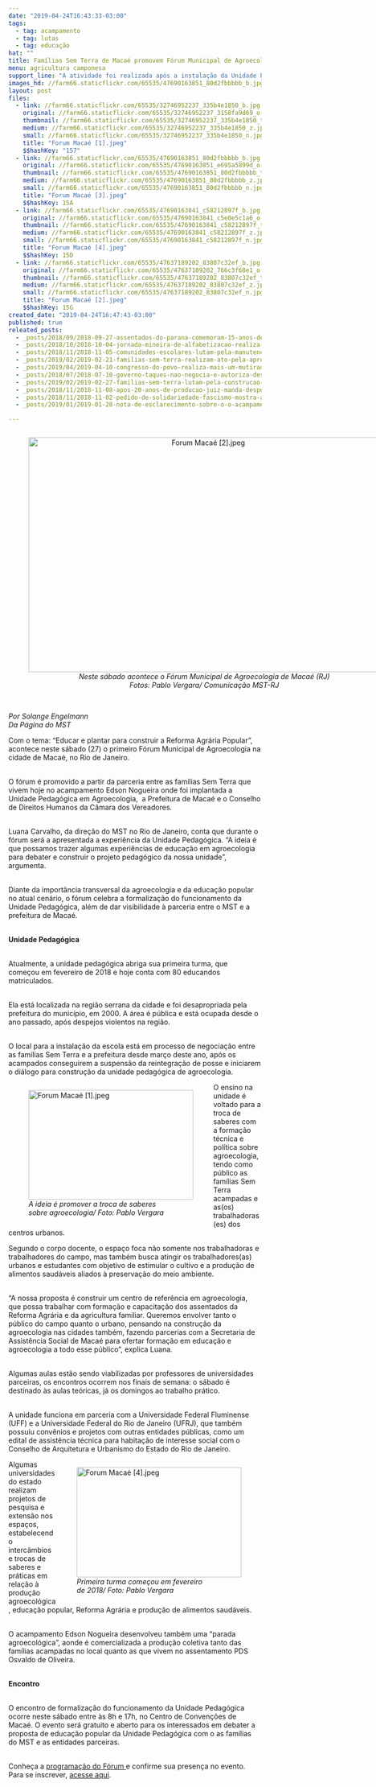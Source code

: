 ```yaml
---
date: "2019-04-24T16:43:33-03:00"
tags:
  - tag: acampamento
  - tag: lutas
  - tag: educação
hat: ""
title: Famílias Sem Terra de Macaé promovem Fórum Municipal de Agroecologia
menu: agricultura camponesa
support_line: "A atividade foi realizada após a instalação da Unidade Pedagógica em Agroecologia no acampamento "
images_hd: //farm66.staticflickr.com/65535/47690163851_80d2fbbbbb_b.jpg
layout: post
files:
  - link: //farm66.staticflickr.com/65535/32746952237_335b4e1850_b.jpg
    original: //farm66.staticflickr.com/65535/32746952237_3158fa9d69_o.jpg
    thumbnail: //farm66.staticflickr.com/65535/32746952237_335b4e1850_t.jpg
    medium: //farm66.staticflickr.com/65535/32746952237_335b4e1850_z.jpg
    small: //farm66.staticflickr.com/65535/32746952237_335b4e1850_n.jpg
    title: "Forum Macaé [1].jpeg"
    $$hashKey: "157"
  - link: //farm66.staticflickr.com/65535/47690163851_80d2fbbbbb_b.jpg
    original: //farm66.staticflickr.com/65535/47690163851_e695a5899d_o.jpg
    thumbnail: //farm66.staticflickr.com/65535/47690163851_80d2fbbbbb_t.jpg
    medium: //farm66.staticflickr.com/65535/47690163851_80d2fbbbbb_z.jpg
    small: //farm66.staticflickr.com/65535/47690163851_80d2fbbbbb_n.jpg
    title: "Forum Macaé [3].jpeg"
    $$hashKey: 15A
  - link: //farm66.staticflickr.com/65535/47690163841_c58212897f_b.jpg
    original: //farm66.staticflickr.com/65535/47690163841_c5e0e5c1a6_o.jpg
    thumbnail: //farm66.staticflickr.com/65535/47690163841_c58212897f_t.jpg
    medium: //farm66.staticflickr.com/65535/47690163841_c58212897f_z.jpg
    small: //farm66.staticflickr.com/65535/47690163841_c58212897f_n.jpg
    title: "Forum Macaé [4].jpeg"
    $$hashKey: 15D
  - link: //farm66.staticflickr.com/65535/47637189202_83807c32ef_b.jpg
    original: //farm66.staticflickr.com/65535/47637189202_766c3f68e1_o.jpg
    thumbnail: //farm66.staticflickr.com/65535/47637189202_83807c32ef_t.jpg
    medium: //farm66.staticflickr.com/65535/47637189202_83807c32ef_z.jpg
    small: //farm66.staticflickr.com/65535/47637189202_83807c32ef_n.jpg
    title: "Forum Macaé [2].jpeg"
    $$hashKey: 15G
created_date: "2019-04-24T16:47:43-03:00"
published: true
releated_posts:
  - _posts/2018/09/2018-09-27-assentados-do-parana-comemoram-15-anos-de-acesso-a-educacao-popular.md
  - _posts/2018/10/2018-10-04-jornada-mineira-de-alfabetizacao-realiza-circulos-de-cultura.md
  - _posts/2018/11/2018-11-05-comunidades-escolares-lutam-pela-manutencao-de-escolas-do-campo-em-abelardo-luz-santa-catarina.md
  - _posts/2019/02/2019-02-21-familias-sem-terra-realizam-ato-pela-aprovacao-de-unidade-pedagogica-no-rio-de-janeiro.md
  - _posts/2019/04/2019-04-10-congresso-do-povo-realiza-mais-um-mutirao-de-solidariedade-em-curitiba-pr.md
  - _posts/2018/07/2018-07-10-governo-taques-nao-negocia-e-autoriza-despejos-em-areas-publicas.md
  - _posts/2019/02/2019-02-27-familias-sem-terra-lutam-pela-construcao-de-unidade-pedagogica-em-macae.md
  - _posts/2018/11/2018-11-08-apos-20-anos-de-producao-juiz-manda-despejar-as-familias-do-acampamento-quilombo-campo-grande.md
  - _posts/2018/11/2018-11-02-pedido-de-solidariedade-fascismo-mostra-as-garras-e-ameaca-despejo-de-450-familias.md
  - _posts/2019/01/2019-01-28-nota-de-esclarecimento-sobre-o-o-acampamento-luis-maranhao-em-campos-dos-goytacazes.md

---
```

<div style="text-align:center">
<figure class="image" style="display:inline-block"><img alt="Forum Macaé [2].jpeg" height="467" src="//farm66.staticflickr.com/65535/47637189202_83807c32ef_b.jpg" width="700" />
<figcaption><em>Neste s&aacute;bado acontece o F&oacute;rum Municipal de Agroecologia de Maca&eacute; (RJ)<br />
Fotos: Pablo Vergara/ Comunica&ccedil;&atilde;o MST-RJ</em></figcaption>
</figure>
</div>

<p><br />
<em>Por Solange Engelmann<br />
Da P&aacute;gina do MST</em></p>

<p>Com o tema: &ldquo;Educar e plantar para construir a Reforma Agr&aacute;ria Popular&rdquo;, acontece neste s&aacute;bado (27) o primeiro F&oacute;rum Municipal de Agroecologia na cidade de Maca&eacute;, no Rio de Janeiro. &nbsp;<br />
&nbsp;</p>

<p>O f&oacute;rum &eacute; promovido a partir da parceria entre as fam&iacute;lias Sem Terra que vivem hoje no acampamento Edson Nogueira onde foi implantada&nbsp;a Unidade Pedag&oacute;gica em Agroecologia,&nbsp;&nbsp;a Prefeitura de Maca&eacute; e&nbsp;o Conselho de Direitos Humanos da C&acirc;mara dos Vereadores.</p>

<p><br />
Luana Carvalho, da dire&ccedil;&atilde;o do MST no Rio de Janeiro, conta&nbsp;que durante o f&oacute;rum ser&aacute; a apresentada a experi&ecirc;ncia da Unidade Pedag&oacute;gica. &ldquo;A ideia &eacute; que possamos trazer algumas experi&ecirc;ncias de educa&ccedil;&atilde;o em agroecologia para debater e construir o projeto pedag&oacute;gico da nossa unidade&rdquo;, argumenta.<br />
&nbsp;</p>

<p>Diante da import&acirc;ncia transversal da agroecologia e da educa&ccedil;&atilde;o popular no atual cen&aacute;rio, o f&oacute;rum celebra a formaliza&ccedil;&atilde;o do funcionamento da Unidade Pedag&oacute;gica, al&eacute;m de dar visibilidade &agrave; parceria entre o MST e a prefeitura de Maca&eacute;.<br />
&nbsp;</p>

<p><strong>Unidade Pedag&oacute;gica</strong><br />
&nbsp;</p>

<p>Atualmente, a unidade pedag&oacute;gica abriga sua primeira turma, que come&ccedil;ou&nbsp;em fevereiro de 2018 e hoje conta com 80 educandos matriculados.</p>

<p><br />
Ela est&aacute; localizada na regi&atilde;o serrana da cidade e foi desapropriada pela prefeitura do munic&iacute;pio, em 2000. A &aacute;rea &eacute; p&uacute;blica e est&aacute; ocupada desde o ano passado, ap&oacute;s despejos violentos na regi&atilde;o.<br />
&nbsp;</p>

<p>O local para a instala&ccedil;&atilde;o da escola est&aacute;&nbsp;em processo de negocia&ccedil;&atilde;o entre as fam&iacute;lias Sem Terra e a prefeitura desde mar&ccedil;o deste ano, ap&oacute;s os acampados conseguirem a suspens&atilde;o da reintegra&ccedil;&atilde;o de posse e iniciarem o di&aacute;logo para constru&ccedil;&atilde;o da unidade pedag&oacute;gica de agroecologia.</p>

<figure class="image" style="float:left"><img alt="Forum Macaé [1].jpeg" height="218" src="//farm66.staticflickr.com/65535/32746952237_335b4e1850_b.jpg" width="328" />
<figcaption><em>A ideia &eacute; promover a troca de saberes<br />
sobre agroecologia/ Foto: Pablo Vergara</em></figcaption>
</figure>

<p>O ensino na unidade &eacute; voltado para a troca de saberes com a forma&ccedil;&atilde;o t&eacute;cnica e pol&iacute;tica sobre agroecologia, tendo como p&uacute;blico as fam&iacute;lias Sem Terra acampadas e as(os) trabalhadoras(es) dos centros urbanos.</p>

<p>Segundo o corpo docente, o espa&ccedil;o foca n&atilde;o somente nos trabalhadoras e trabalhadores do campo, mas tamb&eacute;m busca atingir os trabalhadores(as) urbanos e estudantes com objetivo de estimular o cultivo e a produ&ccedil;&atilde;o de alimentos saud&aacute;veis aliados &agrave; preserva&ccedil;&atilde;o do meio ambiente.<br />
&nbsp;</p>

<p>&ldquo;A nossa proposta &eacute; construir um centro de refer&ecirc;ncia em agroecologia, que possa trabalhar com forma&ccedil;&atilde;o e capacita&ccedil;&atilde;o dos assentados da Reforma Agr&aacute;ria e da agricultura familiar. Queremos envolver tanto o p&uacute;blico do campo quanto o urbano, pensando na constru&ccedil;&atilde;o da agroecologia nas cidades tamb&eacute;m, fazendo parcerias com a Secretaria de Assist&ecirc;ncia Social de Maca&eacute; para ofertar forma&ccedil;&atilde;o em educa&ccedil;&atilde;o e agroecologia a todo esse p&uacute;blico&rdquo;, explica Luana.<br />
&nbsp;</p>

<p>Algumas aulas est&atilde;o sendo viabilizadas por professores de universidades parceiras,&nbsp;os encontros ocorrem nos finais de semana: o s&aacute;bado &eacute; destinado &agrave;s aulas te&oacute;ricas, j&aacute; os domingos ao trabalho pr&aacute;tico.<br />
&nbsp;</p>

<p>A unidade funciona em parceria com a Universidade Federal Fluminense (UFF) e a Universidade Federal do Rio de Janeiro (UFRJ), que tamb&eacute;m possuiu conv&ecirc;nios e projetos com outras entidades p&uacute;blicas, como um edital de assist&ecirc;ncia t&eacute;cnica para habita&ccedil;&atilde;o de interesse social com o Conselho de Arquitetura e Urbanismo do Estado do Rio de Janeiro.</p>

<figure class="image" style="float:right"><img alt="Forum Macaé [4].jpeg" height="219" src="//farm66.staticflickr.com/65535/47690163841_c58212897f_b.jpg" width="328" />
<figcaption><em>Primeira turma come&ccedil;ou&nbsp;em fevereiro<br />
de 2018/ Foto: Pablo Vergara</em></figcaption>
</figure>

<p>Algumas universidades do estado realizam projetos de pesquisa e extens&atilde;o nos espa&ccedil;os, estabelecendo interc&acirc;mbios e trocas de saberes e pr&aacute;ticas em rela&ccedil;&atilde;o &agrave; produ&ccedil;&atilde;o agroecol&oacute;gica, educa&ccedil;&atilde;o popular, Reforma Agr&aacute;ria e produ&ccedil;&atilde;o de alimentos saud&aacute;veis.<br />
&nbsp;</p>

<p>O acampamento Edson Nogueira desenvolveu tamb&eacute;m uma &ldquo;parada agroecol&oacute;gica&rdquo;, aonde &eacute; comercializada a produ&ccedil;&atilde;o coletiva tanto das fam&iacute;lias acampadas no local quanto as que vivem no assentamento PDS Osvaldo de Oliveira.<br />
&nbsp;</p>

<p><strong>Encontro</strong><br />
&nbsp;</p>

<p>O encontro de formaliza&ccedil;&atilde;o do funcionamento da Unidade Pedag&oacute;gica ocorre neste s&aacute;bado entre &agrave;s 8h e 17h, no Centro de Conven&ccedil;&otilde;es de Maca&eacute;. O evento ser&aacute; gratuito e aberto para os interessados em debater a proposta de educa&ccedil;&atilde;o popular da Unidade Pedag&oacute;gica com o as fam&iacute;lias do MST e as entidades parceiras.<br />
&nbsp;</p>

<p>Conhe&ccedil;a a <a href="http://tiny.cc/rnay4y">programa&ccedil;&atilde;o do F&oacute;rum </a>e confirme sua presen&ccedil;a no evento. Para se inscrever, <a href="https://bit.ly/2WLq43Q">acesse aqui</a>.<br />
<br />
&nbsp;</p>
